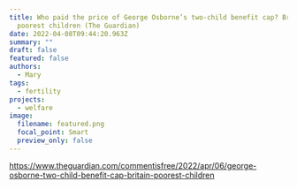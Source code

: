 ```yaml
---
title: Who paid the price of George Osborne’s two-child benefit cap? Britain’s
  poorest children (The Guardian)
date: 2022-04-08T09:44:20.963Z
summary: ""
draft: false
featured: false
authors:
  - Mary
tags:
  - fertility
projects:
  - welfare
image:
  filename: featured.png
  focal_point: Smart
  preview_only: false
---
```

https://www.theguardian.com/commentisfree/2022/apr/06/george-osborne-two-child-benefit-cap-britain-poorest-children